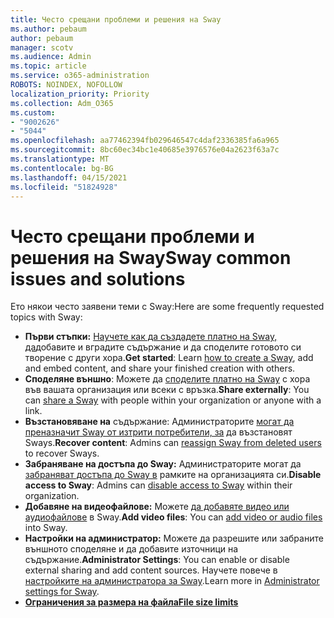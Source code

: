```yaml
---
title: Често срещани проблеми и решения на Sway
ms.author: pebaum
author: pebaum
manager: scotv
ms.audience: Admin
ms.topic: article
ms.service: o365-administration
ROBOTS: NOINDEX, NOFOLLOW
localization_priority: Priority
ms.collection: Adm_O365
ms.custom:
- "9002626"
- "5044"
ms.openlocfilehash: aa77462394fb029646547c4daf2336385fa6a965
ms.sourcegitcommit: 8bc60ec34bc1e40685e3976576e04a2623f63a7c
ms.translationtype: MT
ms.contentlocale: bg-BG
ms.lasthandoff: 04/15/2021
ms.locfileid: "51824928"
---
```

# <a name="sway-common-issues-and-solutions"></a><span data-ttu-id="16088-102">Често срещани проблеми и решения на Sway</span><span class="sxs-lookup"><span data-stu-id="16088-102">Sway common issues and solutions</span></span>

<span data-ttu-id="16088-103">Ето някои често заявени теми с Sway:</span><span class="sxs-lookup"><span data-stu-id="16088-103">Here are some frequently requested topics with Sway:</span></span>

- <span data-ttu-id="16088-104">**Първи стъпки:** [Научете как да създадете платно на Sway, да](https://support.office.com/article/getting-started-with-sway-2076c468-63f4-4a89-ae5f-424796714a8a)добавите и вградите съдържание и да споделите готовото си творение с други хора.</span><span class="sxs-lookup"><span data-stu-id="16088-104">**Get started**: Learn [how to create a Sway](https://support.office.com/article/getting-started-with-sway-2076c468-63f4-4a89-ae5f-424796714a8a), add and embed content, and share your finished creation with others.</span></span>
- <span data-ttu-id="16088-105">**Споделяне външно**: Можете да [споделите платно на Sway](https://support.microsoft.com/en-us/office/share-your-sway-1cf853b8-ef7e-46b0-b704-003e58d28998?ui=en-us&rs=en-us&ad=us) с хора във вашата организация или всеки с връзка.</span><span class="sxs-lookup"><span data-stu-id="16088-105">**Share externally**:  You can [share a Sway](https://support.microsoft.com/en-us/office/share-your-sway-1cf853b8-ef7e-46b0-b704-003e58d28998?ui=en-us&rs=en-us&ad=us) with people within your organization or anyone with a link.</span></span>
- <span data-ttu-id="16088-106">**Възстановяване на** съдържание: Администраторите [могат да преназначит Sway от изтрити потребители, за](https://support.office.com/article/Reassign-Sways-from-a-deleted-user-account-Admin-Help-9580E618-3C3E-4D28-A6EF-74C00A997248) да възстановят Sways.</span><span class="sxs-lookup"><span data-stu-id="16088-106">**Recover content**: Admins can [reassign Sway from deleted users](https://support.office.com/article/Reassign-Sways-from-a-deleted-user-account-Admin-Help-9580E618-3C3E-4D28-A6EF-74C00A997248) to recover Sways.</span></span>
- <span data-ttu-id="16088-107">**Забраняване на достъпа до Sway:** Администраторите могат да [забраняват достъпа до Sway в](https://docs.microsoft.com/office365/enterprise/powershell/disable-access-to-sway-with-office-365-powershell) рамките на организацията си.</span><span class="sxs-lookup"><span data-stu-id="16088-107">**Disable access to Sway**: Admins can [disable access to Sway](https://docs.microsoft.com/office365/enterprise/powershell/disable-access-to-sway-with-office-365-powershell) within their organization.</span></span>
- <span data-ttu-id="16088-108">**Добавяне на видеофайлове:** Можете [да добавяте видео или аудиофайлове](https://support.office.com/article/Add-video-and-audio-files-into-Sway-d2f14842-e103-49c0-9da2-0fbcfcad381f) в Sway.</span><span class="sxs-lookup"><span data-stu-id="16088-108">**Add video files**: You can [add video or audio files](https://support.office.com/article/Add-video-and-audio-files-into-Sway-d2f14842-e103-49c0-9da2-0fbcfcad381f) into Sway.</span></span>
- <span data-ttu-id="16088-109">**Настройки на администратор:** Можете да разрешите или забраните външното споделяне и да добавите източници на съдържание.</span><span class="sxs-lookup"><span data-stu-id="16088-109">**Administrator Settings**: You can enable or disable external sharing and add content sources.</span></span> <span data-ttu-id="16088-110">Научете повече в [настройките на администратора за Sway](https://support.office.com/article/Administrator-settings-for-Sway-d298e79b-b6ab-44c6-9239-aa312f5784d4).</span><span class="sxs-lookup"><span data-stu-id="16088-110">Learn more in [Administrator settings for Sway](https://support.office.com/article/Administrator-settings-for-Sway-d298e79b-b6ab-44c6-9239-aa312f5784d4).</span></span>
- <span data-ttu-id="16088-111">**[Ограничения за размера на файла](https://support.office.com/article/File-size-limits-in-Sway-4db21bc6-b42b-499f-9272-66e089db109f)**</span><span class="sxs-lookup"><span data-stu-id="16088-111">**[File size limits](https://support.office.com/article/File-size-limits-in-Sway-4db21bc6-b42b-499f-9272-66e089db109f)**</span></span>
